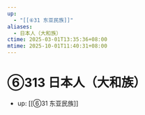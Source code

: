 ```yaml
---
up:
  - "[[⑥31 东亚民族]]"
aliases:
  - 日本人（大和族）
ctime: 2025-03-01T13:35:36+08:00
mtime: 2025-10-01T11:40:31+08:00
---
```


# ⑥313 日本人（大和族）

- up: [[⑥31 东亚民族]]
